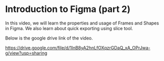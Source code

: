 # Introduction to Figma (part 2)

In this video, we will learn the properties and usage of Frames and Shapes in Figma. We also learn about quick exporting using slice tool.

Below is the google drive link of the video.

https://drive.google.com/file/d/1InB8yA2hnLfOXqzrGDaQ_xA_OPrJwa-g/view?usp=sharing



